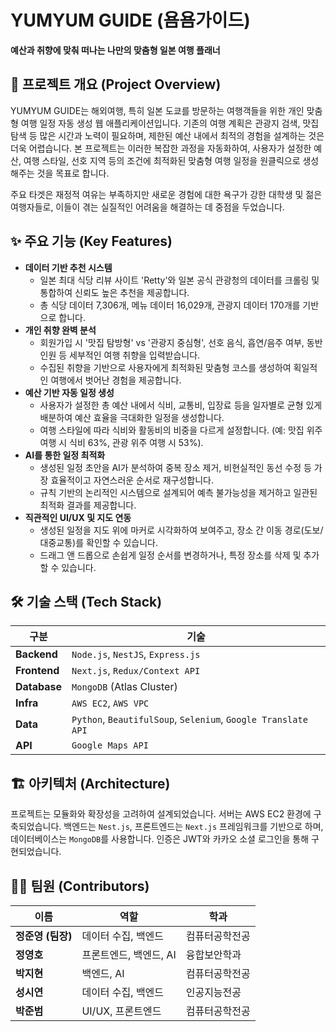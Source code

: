 # YUMYUM GUIDE (욤욤가이드)

**예산과 취향에 맞춰 떠나는 나만의 맞춤형 일본 여행 플래너**

## 📖 프로젝트 개요 (Project Overview)

YUMYUM GUIDE는 해외여행, 특히 일본 도쿄를 방문하는 여행객들을 위한 개인 맞춤형 여행 일정 자동 생성 웹 애플리케이션입니다. 기존의 여행 계획은 관광지 검색, 맛집 탐색 등 많은 시간과 노력이 필요하며, 제한된 예산 내에서 최적의 경험을 설계하는 것은 더욱 어렵습니다. 본 프로젝트는 이러한 복잡한 과정을 자동화하여, 사용자가 설정한 예산, 여행 스타일, 선호 지역 등의 조건에 최적화된 맞춤형 여행 일정을 원클릭으로 생성해주는 것을 목표로 합니다.

주요 타겟은 재정적 여유는 부족하지만 새로운 경험에 대한 욕구가 강한 대학생 및 젊은 여행자들로, 이들이 겪는 실질적인 어려움을 해결하는 데 중점을 두었습니다.

## ✨ 주요 기능 (Key Features)

- **데이터 기반 추천 시스템**
    - 일본 최대 식당 리뷰 사이트 'Retty'와 일본 공식 관광청의 데이터를 크롤링 및 통합하여 신뢰도 높은 추천을 제공합니다.
    - 총 식당 데이터 7,306개, 메뉴 데이터 16,029개, 관광지 데이터 170개를 기반으로 합니다.
- **개인 취향 완벽 분석**
    - 회원가입 시 '맛집 탐방형' vs '관광지 중심형', 선호 음식, 흡연/음주 여부, 동반 인원 등 세부적인 여행 취향을 입력받습니다.
    - 수집된 취향을 기반으로 사용자에게 최적화된 맞춤형 코스를 생성하여 획일적인 여행에서 벗어난 경험을 제공합니다.
- **예산 기반 자동 일정 생성**
    - 사용자가 설정한 총 예산 내에서 식비, 교통비, 입장료 등을 일자별로 균형 있게 배분하여 예산 효율을 극대화한 일정을 생성합니다.
    - 여행 스타일에 따라 식비와 활동비의 비중을 다르게 설정합니다. (예: 맛집 위주 여행 시 식비 63%, 관광 위주 여행 시 53%).
- **AI를 통한 일정 최적화**
    - 생성된 일정 초안을 AI가 분석하여 중복 장소 제거, 비현실적인 동선 수정 등 가장 효율적이고 자연스러운 순서로 재구성합니다.
    - 규칙 기반의 논리적인 시스템으로 설계되어 예측 불가능성을 제거하고 일관된 최적화 결과를 제공합니다.
- **직관적인 UI/UX 및 지도 연동**
    - 생성된 일정을 지도 위에 마커로 시각화하여 보여주고, 장소 간 이동 경로(도보/대중교통)를 확인할 수 있습니다.
    - 드래그 앤 드롭으로 손쉽게 일정 순서를 변경하거나, 특정 장소를 삭제 및 추가할 수 있습니다.

## 🛠️ 기술 스택 (Tech Stack)

| 구분 | 기술 |
| --- | --- |
| **Backend** | `Node.js`, `NestJS`, `Express.js` |
| **Frontend** | `Next.js`, `Redux/Context API` |
| **Database** | `MongoDB` (Atlas Cluster) |
| **Infra** | `AWS EC2`, `AWS VPC`  |
| **Data** | `Python`, `BeautifulSoup`, `Selenium`, `Google Translate API` |
| **API** | `Google Maps API` |

## 🏗️ 아키텍처 (Architecture)

프로젝트는 모듈화와 확장성을 고려하여 설계되었습니다. 서버는 AWS EC2 환경에 구축되었습니다. 백엔드는 `Nest.js`, 프론트엔드는 `Next.js` 프레임워크를 기반으로 하며, 데이터베이스는 `MongoDB`를 사용합니다. 인증은 JWT와 카카오 소셜 로그인을 통해 구현되었습니다.

## 🧑‍💻 팀원 (Contributors)

| 이름 | 역할 | 학과 |
| --- | --- | --- |
| **정준영 (팀장)** | 데이터 수집, 백엔드 | 컴퓨터공학전공 |
| **정영호** | 프론트엔드, 백엔드, AI | 융합보안학과 |
| **박지현** | 백엔드, AI | 컴퓨터공학전공 |
| **성시연** | 데이터 수집, 백엔드 | 인공지능전공 |
| **박준범** | UI/UX, 프론트엔드 | 컴퓨터공학전공 |

